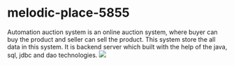 # melodic-place-5855
Automation auction system is an online auction system, where buyer can buy the product and seller can sell the product. This system store the all data in this system. It is backend server which built with the help of the java, sql, jdbc and dao technologies.
<img src="https://affko.com/wp-content/uploads/2020/01/auction-king-affiliate-logo.png"/>
